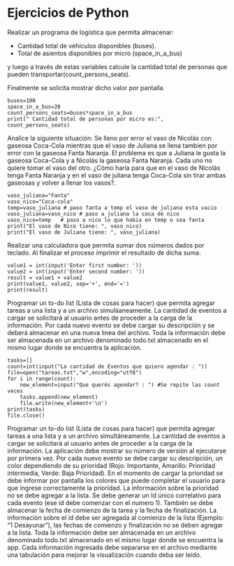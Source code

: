 # Ejercicios de Python

Realizar un programa de logística que permita almacenar:

- Cantidad total de vehículos disponibles (buses).
- Total de asientos disponibles por micro (space_in_a_bus)

 y luego a través de estas variables calcule la cantidad total de personas que pueden transportar(count_persons_seats). 
 
 Finalmente se solicita mostrar dicho valor por pantalla.

    buses=100
    space_in_a_bus=20
    count_persons_seats=buses*space_in_a_bus
    print(" Cantidad total de personas por micro es:", count_persons_seats)

Analice la siguiente situación: Se lleno por error el vaso de Nicolás con gaseosa Coca-Cola mientras que el vaso de Juliana se llena tambien por error con la gaseosa Fanta Naranja. El problema es que a Juliana le gusta la gaseosa Coca-Cola y a Nicolás la gaseosa Fanta Naranja. Cada uno no quiere tomar el vaso del otro. ¿Cómo haría para que en el vaso de Nicolás tenga Fanta Naranja y en el vaso de juliana tenga Coca-Cola sin tirar ambas gaseosas y volver a llenar los vasos?.

    vaso_juliana="Fanta"
    vaso_nico="Coca-cola"
    temp=vaso_juliana # paso fanta a temp el vaso de juliana esta vacio
    vaso_juliana=vaso_nico # paso a juliana la coca de nico
    vaso_nico=temp   # paso a nico lo que habia en temp o sea fanta
    print("El vaso de Nico tiene: ", vaso_nico)
    print("El vaso de Juliana tiene: ", vaso_juliana)

Realizar una calculadora que permita sumar dos números dados por teclado. Al finalizar el proceso imprimir el resultado de dicha suma.

    value1 = int(input('Enter first number: '))
    value2 = int(input('Enter second number: '))
    result = value1 + value2
    print(value1, value2, sep='+', end='=')
    print(result)


Programar un to-do list (Lista de cosas para hacer) que permita agregar tareas a una lista y a un archivo simuláaneamente. La cantidad de eventos a cargar se solicitará al usuario antes de proceder a la carga de la información. Por cada nuevo evento se debe cargar su descripción y se deberá almacenar en una nueva linea del archivo. Toda la información debe ser almacenada en un archivo denominado todo.txt almacenado en el mismo lugar donde se encuentra la aplicación.

    tasks=[]
    count=int(input("La cantidad de Eventos que quiero agendar : "))
    file=open("tareas.txt","w",encoding="utf8")
    for i in range(count):
        new_element=input("Que querés agendar? : ") #Se repite las count veces
        tasks.append(new_element)
        file.write(new_element+'\n')
    print(tasks)
    file.close()
    
Programar un to-do list (Lista de cosas para hacer) que permita agregar tareas a una lista y a un archivo simultáneamente. La cantidad de eventos a cargar se solicitará al usuario antes de proceder a la carga de la información. La aplicación debe mostrar su número de versión al ejecutarse por primera vez. Por cada nuevo evento se debe cargar su descripción, un color dependiendo de su prioridad (Rojo: Importante, Amarillo: Prioridad intermedia, Verde: Baja Prioridad). En el momento de cargar la prioridad se debe informar por pantalla los colores que puede completar el usuario para que ingrese correctamente la prioridad. La información sobre la prioridad no se debe agregar a la lista. Se debe generar un Id único correlativo para cada evento (ese id debe comenzar con el numero 1). También se debe almacenar la fecha de comienzo de la tarea y la fecha de finalización. La información sobre el id debe ser agregada al comienzo de la lista (Ejemplo: “1 Desayunar”), las fechas de comienzo y finalización no se deben agregar a la lista. Toda la información debe ser almacenada en un archivo denominado todo.txt almacenado en el mismo lugar donde se encuentra la app.  Cada información ingresada debe separarse en el archivo mediante una tabulación para mejorar la visualización cuando deba ser leído. 

